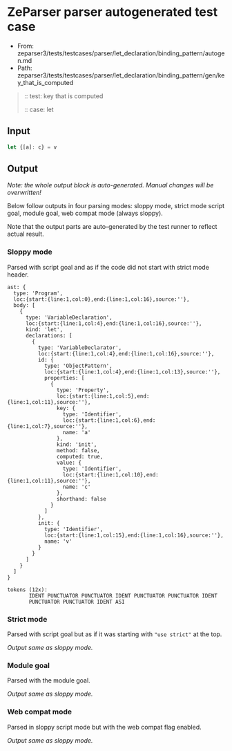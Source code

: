 # ZeParser parser autogenerated test case

- From: zeparser3/tests/testcases/parser/let_declaration/binding_pattern/autogen.md
- Path: zeparser3/tests/testcases/parser/let_declaration/binding_pattern/gen/key_that_is_computed

> :: test: key that is computed
>
> :: case: let

## Input


`````js
let {[a]: c} = v
`````

## Output

_Note: the whole output block is auto-generated. Manual changes will be overwritten!_

Below follow outputs in four parsing modes: sloppy mode, strict mode script goal, module goal, web compat mode (always sloppy).

Note that the output parts are auto-generated by the test runner to reflect actual result.

### Sloppy mode

Parsed with script goal and as if the code did not start with strict mode header.

`````
ast: {
  type: 'Program',
  loc:{start:{line:1,col:0},end:{line:1,col:16},source:''},
  body: [
    {
      type: 'VariableDeclaration',
      loc:{start:{line:1,col:4},end:{line:1,col:16},source:''},
      kind: 'let',
      declarations: [
        {
          type: 'VariableDeclarator',
          loc:{start:{line:1,col:4},end:{line:1,col:16},source:''},
          id: {
            type: 'ObjectPattern',
            loc:{start:{line:1,col:4},end:{line:1,col:13},source:''},
            properties: [
              {
                type: 'Property',
                loc:{start:{line:1,col:5},end:{line:1,col:11},source:''},
                key: {
                  type: 'Identifier',
                  loc:{start:{line:1,col:6},end:{line:1,col:7},source:''},
                  name: 'a'
                },
                kind: 'init',
                method: false,
                computed: true,
                value: {
                  type: 'Identifier',
                  loc:{start:{line:1,col:10},end:{line:1,col:11},source:''},
                  name: 'c'
                },
                shorthand: false
              }
            ]
          },
          init: {
            type: 'Identifier',
            loc:{start:{line:1,col:15},end:{line:1,col:16},source:''},
            name: 'v'
          }
        }
      ]
    }
  ]
}

tokens (12x):
       IDENT PUNCTUATOR PUNCTUATOR IDENT PUNCTUATOR PUNCTUATOR IDENT
       PUNCTUATOR PUNCTUATOR IDENT ASI
`````

### Strict mode

Parsed with script goal but as if it was starting with `"use strict"` at the top.

_Output same as sloppy mode._

### Module goal

Parsed with the module goal.

_Output same as sloppy mode._

### Web compat mode

Parsed in sloppy script mode but with the web compat flag enabled.

_Output same as sloppy mode._
